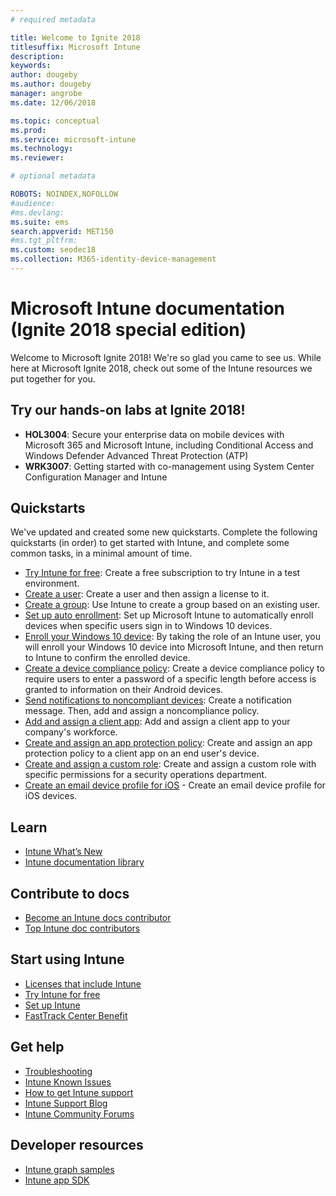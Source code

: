 ```yaml
---
# required metadata

title: Welcome to Ignite 2018
titlesuffix: Microsoft Intune
description: 
keywords:
author: dougeby
ms.author: dougeby
manager: angrobe
ms.date: 12/06/2018

ms.topic: conceptual
ms.prod:
ms.service: microsoft-intune
ms.technology:
ms.reviewer: 

# optional metadata

ROBOTS: NOINDEX,NOFOLLOW
#audience:
#ms.devlang:
ms.suite: ems
search.appverid: MET150
#ms.tgt_pltfrm:
ms.custom: seodec18
ms.collection: M365-identity-device-management
---
```


# Microsoft Intune documentation &#40;Ignite 2018 special edition&#41;
Welcome to Microsoft Ignite 2018! We're so glad you came to see us. While here at Microsoft Ignite 2018, check out some of the Intune resources we put together for you.

## Try our hands-on labs at Ignite 2018!
- **HOL3004**: Secure your enterprise data on mobile devices with Microsoft 365 and Microsoft Intune, including Conditional Access and Windows Defender Advanced Threat Protection (ATP)
- **WRK3007**: Getting started with co-management using System Center Configuration Manager and Intune

## Quickstarts
We've updated and created some new quickstarts. Complete the following quickstarts (in order) to get started with Intune, and complete some common tasks, in a minimal amount of time.

- [Try Intune for free](free-trial-sign-up.md): Create a free subscription to try Intune in a test environment.    
- [Create a user](quickstart-create-user.md): Create a user and then assign a license to it.
- [Create a group](quickstart-create-group.md): Use Intune to create a group based on an existing user.
- [Set up auto enrollment](quickstart-setup-auto-enrollment.md): Set up Microsoft Intune to automatically enroll devices when specific users sign in to Windows 10 devices.
- [Enroll your Windows 10 device](quickstart-enroll-windows-device.md): By taking the role of an Intune user, you will enroll your Windows 10 device into Microsoft Intune, and then return to Intune to confirm the enrolled device.
- [Create a device compliance policy](quickstart-set-password-length-android.md): Create a device compliance policy to require users to enter a password of a specific length before access is granted to information on their Android devices.
- [Send notifications to noncompliant devices](quickstart-send-notification.md): Create a notification message. Then, add and assign a noncompliance policy.
- [Add and assign a client app](quickstart-add-assign-app.md): Add and assign a client app to your company's workforce.
- [Create and assign an app protection policy](quickstart-create-assign-app-policy.md): Create and assign an app protection policy to a client app on an end user's device. 
- [Create and assign a custom role](quickstart-create-custom-role.md): Create and assign a custom role with specific permissions for a security operations department. 
- [Create an email device profile for iOS](quickstart-email-profile.md) - Create an email device profile for iOS devices.

## Learn
- [Intune What’s New](whats-new.md)
- [Intune documentation library](https://docs.microsoft.com/intune/)

## Contribute to docs
- [Become an Intune docs contributor](https://github.com/MicrosoftDocs/IntuneDocs/blob/master/README.md)  
- [Top Intune doc contributors](https://github.com/MicrosoftDocs/IntuneDocs/graphs/contributors?from=2018-10-01&to=2019-12-31&type=c)  

## Start using Intune
- [Licenses that include Intune](licenses.md)
- [Try Intune for free](free-trial-sign-up.md)
- [Set up Intune](setup-steps.md)
- [FastTrack Center Benefit](https://docs.microsoft.com/enterprise-mobility-security/Solutions/enterprise-mobility-fasttrack-program)

## Get help
- [Troubleshooting](help-desk-operators.md)
- [Intune Known Issues](known-issues.md)
- [How to get Intune support](get-support.md)
- [Intune Support Blog](https://blogs.technet.microsoft.com/intunesupport/)
- [Intune Community Forums](https://techcommunity.microsoft.com/t5/Enterprise-Mobility-Security/ct-p/EMS)

## Developer resources
- [Intune graph samples](https://github.com/microsoftgraph/powershell-intune-samples)
- [Intune app SDK](app-sdk-get-started.md)
